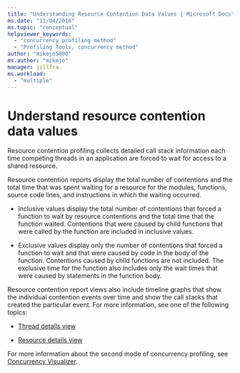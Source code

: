 ```yaml
---
title: "Understanding Resource Contention Data Values | Microsoft Docs"
ms.date: "11/04/2016"
ms.topic: "conceptual"
helpviewer_keywords:
  - "concurrency profiling method"
  - "Profiling Tools, concurrency method"
author: "mikejo5000"
ms.author: "mikejo"
manager: jillfra
ms.workload:
  - "multiple"
---
```

# Understand resource contention data values

Resource contention profiling collects detailed call stack information each time competing threads in an application are forced to wait for access to a shared resource.

Resource contention reports display the total number of contentions and the total time that was spent waiting for a resource for the modules, functions, source code lines, and instructions in which the waiting occurred.

- Inclusive values display the total number of contentions that forced a function to wait by resource contentions and the total time that the function waited.  Contentions that were caused by child functions that were called by the function are included in inclusive values.

- Exclusive values display only the number of contentions that forced a function to wait and that were caused by code in the body of the function. Contentions caused by child functions are not included. The exclusive time for the function also includes only the wait times that were caused by statements in the function body.

Resource contention report views also include timeline graphs that show the individual contention events over time and show the call stacks that created the particular event. For more information, see one of the following topics:

- [Thread details view](../profiling/thread-details-view-contention-data.md)

- [Resource details view](../profiling/resource-details-view-contention-data.md)

For more information about the second mode of concurrency profiling, see [Concurrency Visualizer](../profiling/concurrency-visualizer.md).